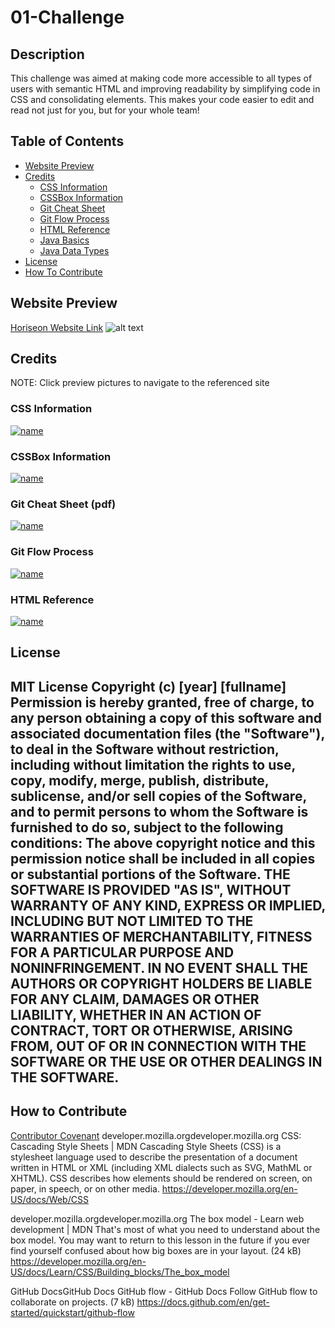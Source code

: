 # 01-Challenge

## Description
This challenge was aimed at making code more accessible to all types of users with semantic HTML and improving readability by simplifying code in CSS and consolidating elements. This makes your code easier to edit and read not just for you, but for your whole team!

## Table of Contents
- [Website Preview](#website-preview)
- [Credits](#credits)
    - [CSS Information](#css-information)
    - [CSSBox Information](#cssbox-information)
    - [Git Cheat Sheet](#git-cheat-sheet-pdf)
    - [Git Flow Process](#git-flow-process)
    - [HTML Reference](#html-reference)
    - [Java Basics](#java-basics)
    - [Java Data Types](#java-data-types)
- [License](#license)
- [How To Contribute](#how-to-contribute)
## Website Preview
[Horiseon Website Link](https://estee3.github.io/Accessability-Refactoring/)
![alt text](assets/images/Website.png)
## Credits
NOTE: Click preview pictures to navigate to the referenced site
### CSS Information
[![name](assets/images/CSS.png)](https://developer.mozilla.org/en-US/docs/Web/CSS)
### CSSBox Information
[![name](assets/images/CSSBox.png)](https://developer.mozilla.org/en-US/docs/Learn/CSS/Building_blocks/The_box_model)
### Git Cheat Sheet (pdf)
[![name](assets/images/GitCheatSheet.png)](https://education.github.com/git-cheat-sheet-education.pdf)
### Git Flow Process
[![name](assets/images/GitFlow.png)](https://docs.github.com/en/get-started/quickstart/github-flow)
### HTML Reference
[![name](assets/images/HTMLReference.png)](https://www.w3schools.com/tags/tag_meta.asp)
## License
MIT License
Copyright (c) [year] [fullname]
Permission is hereby granted, free of charge, to any person obtaining a copy
of this software and associated documentation files (the "Software"), to deal
in the Software without restriction, including without limitation the rights
to use, copy, modify, merge, publish, distribute, sublicense, and/or sell
copies of the Software, and to permit persons to whom the Software is
furnished to do so, subject to the following conditions:
The above copyright notice and this permission notice shall be included in all
copies or substantial portions of the Software.
THE SOFTWARE IS PROVIDED "AS IS", WITHOUT WARRANTY OF ANY KIND, EXPRESS OR
IMPLIED, INCLUDING BUT NOT LIMITED TO THE WARRANTIES OF MERCHANTABILITY,
FITNESS FOR A PARTICULAR PURPOSE AND NONINFRINGEMENT. IN NO EVENT SHALL THE
AUTHORS OR COPYRIGHT HOLDERS BE LIABLE FOR ANY CLAIM, DAMAGES OR OTHER
LIABILITY, WHETHER IN AN ACTION OF CONTRACT, TORT OR OTHERWISE, ARISING FROM,
OUT OF OR IN CONNECTION WITH THE SOFTWARE OR THE USE OR OTHER DEALINGS IN THE
SOFTWARE.
---
## How to Contribute
[Contributor Covenant](https://www.contributor-covenant.org/)
developer.mozilla.orgdeveloper.mozilla.org
CSS: Cascading Style Sheets | MDN
Cascading Style Sheets (CSS) is a stylesheet language used to describe the presentation of a document written in HTML or XML (including XML dialects such as SVG, MathML or XHTML). CSS describes how elements should be rendered on screen, on paper, in speech, or on other media.
https://developer.mozilla.org/en-US/docs/Web/CSS

developer.mozilla.orgdeveloper.mozilla.org
The box model - Learn web development | MDN
That's most of what you need to understand about the box model. You may want to return to this lesson in the future if you ever find yourself confused about how big boxes are in your layout. (24 kB)
https://developer.mozilla.org/en-US/docs/Learn/CSS/Building_blocks/The_box_model

GitHub DocsGitHub Docs
GitHub flow - GitHub Docs
Follow GitHub flow to collaborate on projects. (7 kB)
https://docs.github.com/en/get-started/quickstart/github-flow
